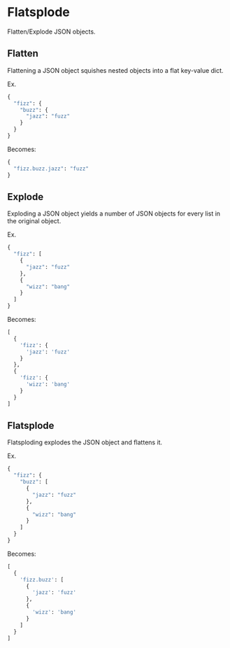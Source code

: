 # Flatsplode

Flatten/Explode JSON objects.

## Flatten

Flattening a JSON object squishes nested objects into a flat key-value dict.

Ex.

```python
{
  "fizz": {
    "buzz": {
      "jazz": "fuzz"
    }
  }
}
```

Becomes:

```python
{
  "fizz.buzz.jazz": "fuzz"
}
```

## Explode

Exploding a JSON object yields a number of JSON objects for every list in the original object.

Ex.

```python
{
  "fizz": [
    {
      "jazz": "fuzz"
    },
    {
      "wizz": "bang"
    }
  ]
}
```

Becomes:

```python
[
  {
    'fizz': {
      'jazz': 'fuzz'
    }
  },
  {
    'fizz': {
      'wizz': 'bang'
    }
  }
]
```

## Flatsplode

Flatsploding explodes the JSON object and flattens it.

Ex.

```python
{
  "fizz": {
    "buzz": [
      {
        "jazz": "fuzz"
      },
      {
        "wizz": "bang"
      }
    ]
  }
}
```

Becomes:

```python
[
  {
    'fizz.buzz': [
      {
        'jazz': 'fuzz'
      },
      {
        'wizz': 'bang'
      }
    ]
  }
]
```
